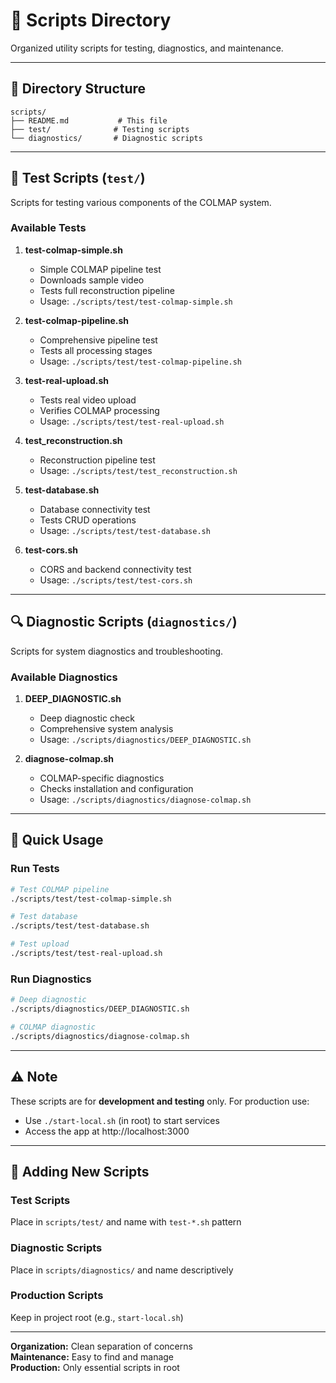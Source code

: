 # 🔧 Scripts Directory

Organized utility scripts for testing, diagnostics, and maintenance.

---

## 📁 Directory Structure

```
scripts/
├── README.md           # This file
├── test/              # Testing scripts
└── diagnostics/       # Diagnostic scripts
```

---

## 🧪 Test Scripts (`test/`)

Scripts for testing various components of the COLMAP system.

### Available Tests

1. **test-colmap-simple.sh**
   - Simple COLMAP pipeline test
   - Downloads sample video
   - Tests full reconstruction pipeline
   - Usage: `./scripts/test/test-colmap-simple.sh`

2. **test-colmap-pipeline.sh**
   - Comprehensive pipeline test
   - Tests all processing stages
   - Usage: `./scripts/test/test-colmap-pipeline.sh`

3. **test-real-upload.sh**
   - Tests real video upload
   - Verifies COLMAP processing
   - Usage: `./scripts/test/test-real-upload.sh`

4. **test_reconstruction.sh**
   - Reconstruction pipeline test
   - Usage: `./scripts/test/test_reconstruction.sh`

5. **test-database.sh**
   - Database connectivity test
   - Tests CRUD operations
   - Usage: `./scripts/test/test-database.sh`

6. **test-cors.sh**
   - CORS and backend connectivity test
   - Usage: `./scripts/test/test-cors.sh`

---

## 🔍 Diagnostic Scripts (`diagnostics/`)

Scripts for system diagnostics and troubleshooting.

### Available Diagnostics

1. **DEEP_DIAGNOSTIC.sh**
   - Deep diagnostic check
   - Comprehensive system analysis
   - Usage: `./scripts/diagnostics/DEEP_DIAGNOSTIC.sh`

2. **diagnose-colmap.sh**
   - COLMAP-specific diagnostics
   - Checks installation and configuration
   - Usage: `./scripts/diagnostics/diagnose-colmap.sh`

---

## 🚀 Quick Usage

### Run Tests
```bash
# Test COLMAP pipeline
./scripts/test/test-colmap-simple.sh

# Test database
./scripts/test/test-database.sh

# Test upload
./scripts/test/test-real-upload.sh
```

### Run Diagnostics
```bash
# Deep diagnostic
./scripts/diagnostics/DEEP_DIAGNOSTIC.sh

# COLMAP diagnostic
./scripts/diagnostics/diagnose-colmap.sh
```

---

## ⚠️ Note

These scripts are for **development and testing** only. For production use:
- Use `./start-local.sh` (in root) to start services
- Access the app at http://localhost:3000

---

## 📝 Adding New Scripts

### Test Scripts
Place in `scripts/test/` and name with `test-*.sh` pattern

### Diagnostic Scripts
Place in `scripts/diagnostics/` and name descriptively

### Production Scripts
Keep in project root (e.g., `start-local.sh`)

---

**Organization:** Clean separation of concerns  
**Maintenance:** Easy to find and manage  
**Production:** Only essential scripts in root

